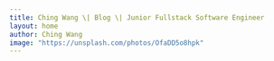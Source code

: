 ```yaml
---
title: Ching Wang \| Blog \| Junior Fullstack Software Engineer
layout: home
author: Ching Wang
image: "https://unsplash.com/photos/OfaDD5o8hpk"
---
```

